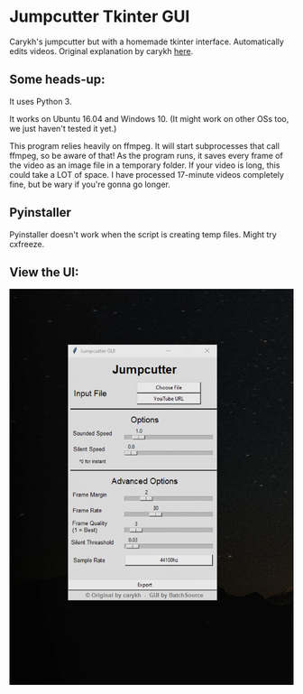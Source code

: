 # Jumpcutter Tkinter GUI

Carykh's jumpcutter but with a homemade tkinter interface.
Automatically edits videos. Original explanation by carykh [here](https://www.youtube.com/watch?v=DQ8orIurGxw).


## Some heads-up:

It uses Python 3.

It works on Ubuntu 16.04 and Windows 10. (It might work on other OSs too, we just haven't tested it yet.)

This program relies heavily on ffmpeg. It will start subprocesses that call ffmpeg, so be aware of that!
As the program runs, it saves every frame of the video as an image file in a
temporary folder. If your video is long, this could take a LOT of space. I have processed 17-minute videos completely fine, but be wary if you're gonna go longer.


## Pyinstaller
Pyinstaller doesn't work when the script is creating temp files. Might try cxfreeze.

## View the UI:

![View the Interface](https://github.com/BatchSource/Jumpcutter-GUI/blob/master/example.gif)
